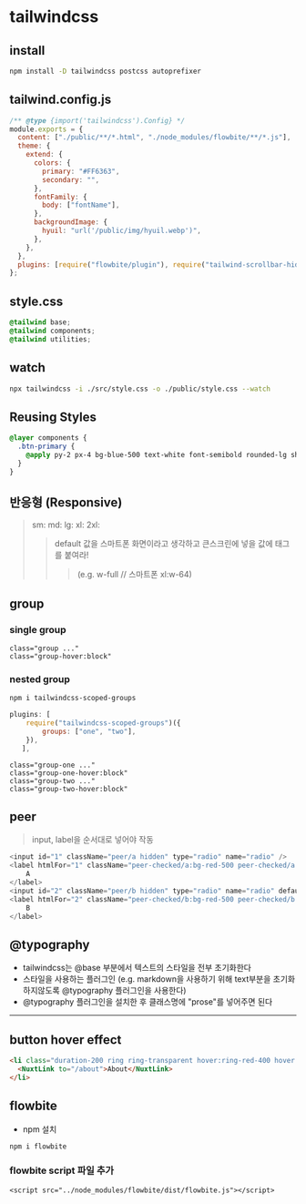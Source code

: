 # tailwindcss

## install

```bash
npm install -D tailwindcss postcss autoprefixer
```

## tailwind.config.js

```js
/** @type {import('tailwindcss').Config} */
module.exports = {
  content: ["./public/**/*.html", "./node_modules/flowbite/**/*.js"],
  theme: {
    extend: {
      colors: {
        primary: "#FF6363",
        secondary: "",
      },
      fontFamily: {
        body: ["fontName"],
      },
      backgroundImage: {
        hyuil: "url('/public/img/hyuil.webp')",
      },
    },
  },
  plugins: [require("flowbite/plugin"), require("tailwind-scrollbar-hide")],
};
```

## style.css

```css
@tailwind base;
@tailwind components;
@tailwind utilities;
```

## watch

```bash
npx tailwindcss -i ./src/style.css -o ./public/style.css --watch
```

## Reusing Styles

```css
@layer components {
  .btn-primary {
    @apply py-2 px-4 bg-blue-500 text-white font-semibold rounded-lg shadow-md hover:bg-blue-700 focus:outline-none focus:ring-2 focus:ring-blue-400 focus:ring-opacity-75;
  }
}
```

## 반응형 (Responsive)

> sm: md: lg: xl: 2xl:
>
> > default 값을 스마트폰 화면이라고 생각하고 큰스크린에 넣을 값에 태그를 붙여라!
> >
> > > (e.g. w-full // 스마트폰 xl:w-64)

## group

### single group

```
class="group ..."
class="group-hover:block"
```

### nested group

```bash
npm i tailwindcss-scoped-groups
```

```js
plugins: [
    require("tailwindcss-scoped-groups")({
        groups: ["one", "two"],
    }),
   ],
```

```
class="group-one ..."
class="group-one-hover:block"
class="group-two ..."
class="group-two-hover:block"
```

## peer

> input, label을 순서대로 넣어야 작동

```js
<input id="1" className="peer/a hidden" type="radio" name="radio" />
<label htmlFor="1" className="peer-checked/a:bg-red-500 peer-checked/a:text-white">
    A
</label>
<input id="2" className="peer/b hidden" type="radio" name="radio" defaultChecked />
<label htmlFor="2" className="peer-checked/b:bg-red-500 peer-checked/b:text-white">
    B
</label>
```

## @typography

- tailwindcss는 @base 부분에서 텍스트의 스타일을 전부 초기화한다
- 스타일을 사용하는 플러그인 (e.g. markdown을 사용하기 위해 text부분을 초기화 하지않도록 @typography 플러그인을 사용한다)
- @typography 플러그인을 설치한 후 클래스명에 "prose"를 넣어주면 된다

---

## button hover effect

```html
<li class="duration-200 ring ring-transparent hover:ring-red-400 hover:scale-125 linear">
  <NuxtLink to="/about">About</NuxtLink>
</li>
```

## flowbite

- npm 설치

```
npm i flowbite
```

### flowbite script 파일 추가

`<script src="../node_modules/flowbite/dist/flowbite.js"></script>`
